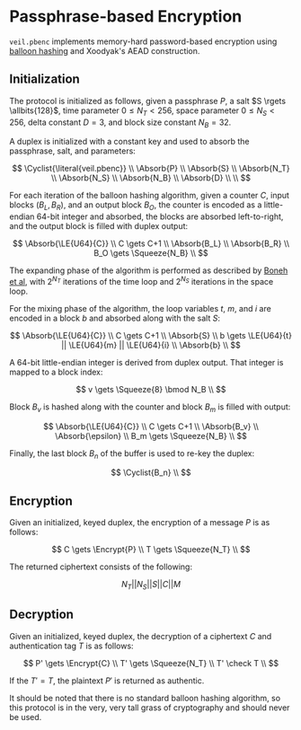 # Passphrase-based Encryption

`veil.pbenc` implements memory-hard password-based encryption using [balloon hashing][bh] and Xoodyak's AEAD
construction.

## Initialization

The protocol is initialized as follows, given a passphrase $P$, a salt $S \rgets \allbits{128}$, time parameter
$0 \le N_T \lt 256$, space parameter $0 \le N_S \lt 256$, delta constant $D = 3$, and block size constant
$N_B = 32$.

A duplex is initialized with a constant key and used to absorb the passphrase, salt, and parameters:

$$
\Cyclist{\literal{veil.pbenc}} \\
\Absorb{P} \\
\Absorb{S} \\
\Absorb{N_T} \\
\Absorb{N_S} \\
\Absorb{N_B} \\
\Absorb{D} \\
 \\
$$

For each iteration of the balloon hashing algorithm, given a counter $C$, input blocks $(B_L, B_R)$, and an output block
$B_O$, the counter is encoded as a little-endian 64-bit integer and absorbed, the blocks are absorbed left-to-right, and
the output block is filled with duplex output:

$$
\Absorb{\LE{U64}{C}} \\
C \gets C+1 \\
\Absorb{B_L} \\
\Absorb{B_R} \\
B_O \gets \Squeeze{N_B} \\
$$

The expanding phase of the algorithm is performed as described by [Boneh et al][bh], with $2^{N_T}$ iterations of
the time loop and $2^{N_S}$ iterations in the space loop.

For the mixing phase of the algorithm, the loop variables $t$, $m$, and $i$ are encoded in a block $b$ and absorbed
along with the salt $S$:

$$
\Absorb{\LE{U64}{C}} \\
C \gets C+1 \\
\Absorb{S} \\
b \gets \LE{U64}{t} || \LE{U64}{m} || \LE{U64}{i} \\
\Absorb{b} \\
$$

A 64-bit little-endian integer is derived from duplex output. That integer is mapped to a block index:

$$
v \gets \Squeeze{8} \bmod N_B \\
$$

Block $B_v$ is hashed along with the counter and block $B_m$ is filled with output:

$$
\Absorb{\LE{U64}{C}} \\
C \gets C+1 \\
\Absorb{B_v} \\
\Absorb{\epsilon} \\
B_m \gets \Squeeze{N_B} \\
$$

Finally, the last block $B_n$ of the buffer is used to re-key the duplex:

$$
\Cyclist{B_n} \\
$$

## Encryption

Given an initialized, keyed duplex, the encryption of a message $P$ is as follows:

$$
C \gets \Encrypt{P} \\
T \gets \Squeeze{N_T} \\
$$

The returned ciphertext consists of the following:

$$
N_T || N_S || S || C || M
$$

## Decryption

Given an initialized, keyed duplex, the decryption of a ciphertext $C$ and authentication tag $T$ is as follows:

$$
P' \gets \Encrypt{C} \\
T' \gets \Squeeze{N_T} \\
T' \check T \\
$$

If the $T' = T$, the plaintext $P'$ is returned as authentic.

It should be noted that there is no standard balloon hashing algorithm, so this protocol is in the very, very tall grass
of cryptography and should never be used.

[bh]: https://eprint.iacr.org/2016/027.pdf
